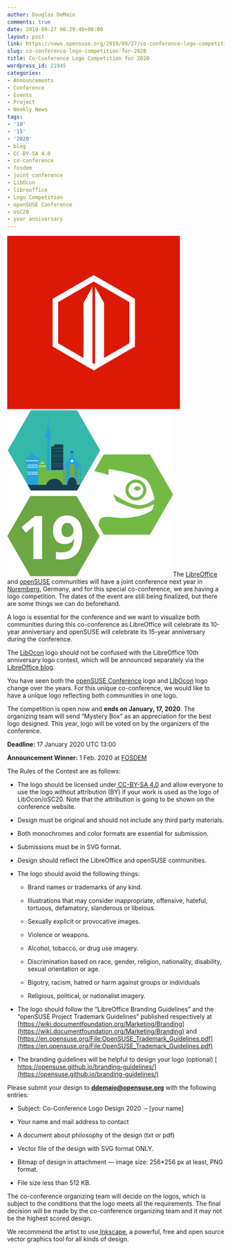 ```yaml
---
author: Douglas DeMaio
comments: true
date: 2019-09-27 06:29:40+00:00
layout: post
link: https://news.opensuse.org/2019/09/27/co-conference-logo-competition-for-2020/
slug: co-conference-logo-competition-for-2020
title: Co-Conference Logo Competition for 2020
wordpress_id: 21945
categories:
- Announcements
- Conference
- Events
- Project
- Weekly News
tags:
- '10'
- '15'
- '2020'
- blog
- CC-BY-SA 4.0
- co-conference
- fosdem
- joint conference
- LibOcon
- libreoffice
- Logo Competition
- openSUSE Conference
- oSC20
- year anniversary
---
```


![](/wp-content/uploads/2019/09/libocon.png)![](/wp-content/uploads/2019/02/oSC19_logo_thumb.png)The [LibreOffice](https://www.libreoffice.org/) and [openSUSE](https://www.opensuse.org/) communities will have a joint conference next year in [Nuremberg](https://en.wikipedia.org/wiki/Nuremberg), Germany, and for this special co-conference, we are having a logo competition. The dates of the event are still being finalized, but there are some things we can do beforehand.

A logo is essential for the conference and we want to visualize both communities during this co-conference as LibreOffice will celebrate its 10-year anniversary and openSUSE will celebrate its 15-year anniversary during the conference.

The [LibOcon](https://libocon.org/) logo should not be confused with the LibreOffice 10th anniversary logo contest, which will be announced separately via the [LibreOffice blog](https://blog.documentfoundation.org/).

You have seen both the [openSUSE Conference](https://events.opensuse.org/) logo and [LibOcon](https://libocon.org/) logo change over the years. For this unique co-conference, we would like to have a unique logo reflecting both communities in one logo.

The competition is open now and **ends on January, 17, 2020**. The organizing team will send “Mystery Box” as an appreciation for the best logo designed. This year, logo will be voted on by the organizers of the conference.

**Deadline:** 17 January 2020 UTC 13:00

**Announcement Winner:** 1 Feb. 2020 at [FOSDEM](https://fosdem.org/)

The Rules of the Contest are as follows:



 	
  * The logo should be licensed under[ CC-BY-SA 4.0](https://creativecommons.org/licenses/by-sa/4.0/) and allow everyone to use the logo without attribution (BY) if your work is used as the logo of LibOcon/oSC20. Note that the attribution is going to be shown on the conference website.

 	
  * Design must be original and should not include any third party materials.

 	
  * Both monochromes and color formats are essential for submission.

 	
  * Submissions must be in SVG format.

 	
  * Design should reflect the LibreOffice and openSUSE communities.

 	
  * The logo should avoid the following things:

 	
    * Brand names or trademarks of any kind.

 	
    * Illustrations that may consider inappropriate, offensive, hateful, tortuous, defamatory, slanderous or libelous.

 	
    * Sexually explicit or provocative images.

 	
    * Violence or weapons.

 	
    * Alcohol, tobacco, or drug use imagery.

 	
    * Discrimination based on race, gender, religion, nationality, disability, sexual orientation or age.

 	
    * Bigotry, racism, hatred or harm against groups or individuals

 	
    * Religious, political, or nationalist imagery.




 	
  * The logo should follow the “LibreOffice Branding Guidelines” and the “openSUSE Project Trademark Guidelines” published respectively at [https://wiki.documentfoundation.org/Marketing/Branding](https://wiki.documentfoundation.org/Marketing/Branding) and [https://en.opensuse.org/File:OpenSUSE_Trademark_Guidelines.pdf](https://en.opensuse.org/File:OpenSUSE_Trademark_Guidelines.pdf)

 	
  * The branding guidelines will be helpful to design your logo (optional)
[ https://opensuse.github.io/branding-guidelines/](https://opensuse.github.io/branding-guidelines/)


Please submit your design to **ddemaio@opensuse.org** with the following entries:



 	
  * Subject: Co-Conference Logo Design 2020  – [your name]

 	
  * Your name and mail address to contact

 	
  * A document about philosophy of the design (txt or pdf)

 	
  * Vector file of the design with SVG format ONLY.

 	
  * Bitmap of design in attachment — image size: 256*256 px at least, PNG format.

 	
  * File size less than 512 KB.


The co-conference organizing team will decide on the logos, which is subject to the conditions that the logo meets all the requirements. The final decision will be made by the co-conference organizing team and it may not be the highest scored design.

We recommend the artist to use[ Inkscape](https://inkscape.org/), a powerful, free and open source vector graphics tool for all kinds of design.
